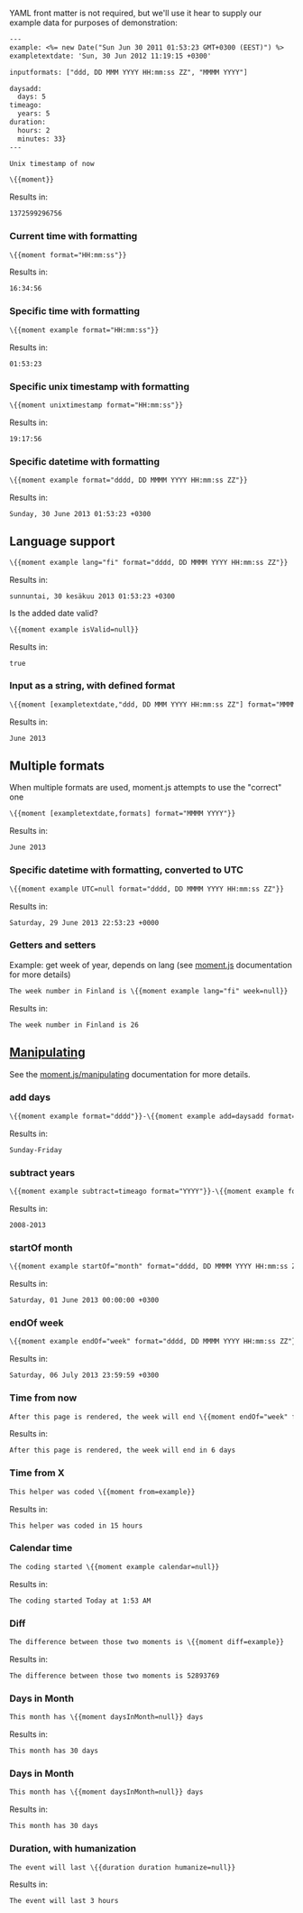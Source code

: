 YAML front matter is not required, but we'll use it hear to supply our example data for purposes of demonstration:

```handlebars
---
example: <%= new Date("Sun Jun 30 2011 01:53:23 GMT+0300 (EEST)") %>
exampletextdate: 'Sun, 30 Jun 2012 11:19:15 +0300'

inputformats: ["ddd, DD MMM YYYY HH:mm:ss ZZ", "MMMM YYYY"]

daysadd:
  days: 5
timeago:
  years: 5
duration:
  hours: 2
  minutes: 33}
---

Unix timestamp of now

\{{moment}}
```

Results in:

```
1372599296756
```

### Current time with formatting

```handlebars
\{{moment format="HH:mm:ss"}}
```

Results in:

```
16:34:56
```

### Specific time with formatting

```handlebars
\{{moment example format="HH:mm:ss"}}
```

Results in:

```
01:53:23
```

### Specific unix timestamp with formatting

```handlebars
\{{moment unixtimestamp format="HH:mm:ss"}}
```

Results in:

```
19:17:56
```

### Specific datetime with formatting

```handlebars
\{{moment example format="dddd, DD MMMM YYYY HH:mm:ss ZZ"}}
```

Results in:

```
Sunday, 30 June 2013 01:53:23 +0300
```

## Language support

```handlebars
\{{moment example lang="fi" format="dddd, DD MMMM YYYY HH:mm:ss ZZ"}}
```

Results in:

```
sunnuntai, 30 kesäkuu 2013 01:53:23 +0300
```

Is the added date valid?

```handlebars
\{{moment example isValid=null}}
```

Results in:

```
true
```

### Input as a string, with defined format

```handlebars
\{{moment [exampletextdate,"ddd, DD MMM YYYY HH:mm:ss ZZ"] format="MMMM YYYY"}}
```

Results in:

```
June 2013
```

## Multiple formats

When multiple formats are used, moment.js attempts to use the "correct" one

```handlebars
\{{moment [exampletextdate,formats] format="MMMM YYYY"}}
```

Results in:

```
June 2013
```

### Specific datetime with formatting, converted to UTC

```handlebars
\{{moment example UTC=null format="dddd, DD MMMM YYYY HH:mm:ss ZZ"}}
```

Results in:

```
Saturday, 29 June 2013 22:53:23 +0000
```

### Getters and setters

Example: get week of year, depends on lang (see [moment.js](http://momentjs.com/docs/#/get-set/) documentation for more details)

```handlebars
The week number in Finland is \{{moment example lang="fi" week=null}}
```

Results in:

```
The week number in Finland is 26
```

## [Manipulating](http://momentjs.com/docs/#/manipulating/)

See the [moment.js/manipulating](http://momentjs.com/docs/#/manipulating/) documentation for more details.


### add days

```handlebars
\{{moment example format="dddd"}}-\{{moment example add=daysadd format="dddd"}}
```

Results in:

```
Sunday-Friday
```


### subtract years

```handlebars
\{{moment example subtract=timeago format="YYYY"}}-\{{moment example format="YYYY"}}
```

Results in:

```
2008-2013
```

### startOf month

```handlebars
\{{moment example startOf="month" format="dddd, DD MMMM YYYY HH:mm:ss ZZ"}}
```

Results in:

```
Saturday, 01 June 2013 00:00:00 +0300
```

### endOf week

```handlebars
\{{moment example endOf="week" format="dddd, DD MMMM YYYY HH:mm:ss ZZ"}}
```

Results in:

```
Saturday, 06 July 2013 23:59:59 +0300
```

### Time from now

```handlebars
After this page is rendered, the week will end \{{moment endOf="week" fromNow=null}}
```

Results in:

```
After this page is rendered, the week will end in 6 days
```

### Time from X

```handlebars
This helper was coded \{{moment from=example}}
```

Results in:

```
This helper was coded in 15 hours
```

### Calendar time

```handlebars
The coding started \{{moment example calendar=null}}
```

Results in:

```
The coding started Today at 1:53 AM
```


### Diff

```handlebars
The difference between those two moments is \{{moment diff=example}}
```

Results in:

```
The difference between those two moments is 52893769
```


### Days in Month

```handlebars
This month has \{{moment daysInMonth=null}} days
```

Results in:

```
This month has 30 days
```


### Days in Month

```handlebars
This month has \{{moment daysInMonth=null}} days
```

Results in:

```
This month has 30 days
```


### Duration, with humanization

```handlebars
The event will last \{{duration duration humanize=null}}
```

Results in:

```
The event will last 3 hours
```